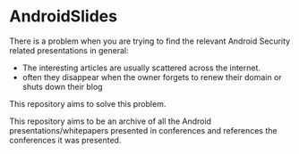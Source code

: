 AndroidSlides
=============

There is a problem when you are trying to find the relevant Android Security related presentations in general:
* The interesting articles are usually scattered across the internet.
* often they disappear when the owner forgets to renew their domain or shuts down their blog

This repository aims to solve this problem.

This repository aims to be an archive of all the Android presentations/whitepapers presented in conferences and references the conferences it was presented.


